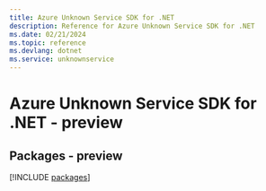 ```yaml
---
title: Azure Unknown Service SDK for .NET
description: Reference for Azure Unknown Service SDK for .NET
ms.date: 02/21/2024
ms.topic: reference
ms.devlang: dotnet
ms.service: unknownservice
---
```

# Azure Unknown Service SDK for .NET - preview
## Packages - preview
[!INCLUDE [packages](unknown-service-index.md)]